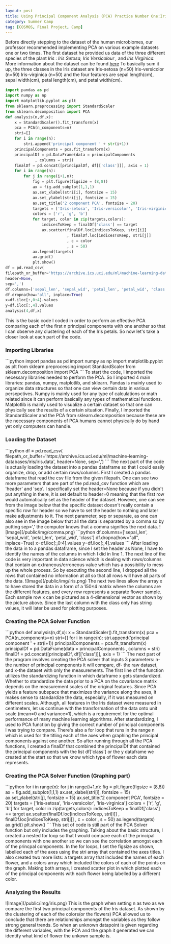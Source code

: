 ```yaml
---
layout: post
title: Using Principal Component Analysis (PCA) Practice Number One:Iris Dataset
category: Summer Camp
tag: [COSMOS, Final Project, Camp]
---
```

Before directly stepping to the dataset of the human microbiomes, our professor recommended implementing PCA on various example datasets one or two times. The first dataset he provided us data of the three different species of the plant <i>Iris</i> : <i>Iris Setosa, Iris Versicolour , </i>and <i>Iris Virginica.</i> More information about the dataset can be found [here](https://archive.ics.uci.edu/ml/datasets/Iris) To basically sum it up, the three classes in the Iris dataset are Iris-setosa (n=50) Iris-versicolor (n=50) Iris-virginica (n=50) and the four features are sepal length(cm), sepal width(cm), petal length(cm), and petal width(cm).
```python
import pandas as pd    
import numpy as np
import matplotlib.pyplot as plt
from sklearn.preprocessing import StandardScaler
from sklearn.decomposition import PCA
def analysis(n,df,x):
    x = StandardScaler().fit_transform(x)
    pca = PCA(n_components=n)
    stri=[]
    for i in range(n):
        stri.append('principal component ' + str(i+1))
    principalComponents = pca.fit_transform(x)
    principalDf = pd.DataFrame(data = principalComponents
             , columns = stri)
    finalDf = pd.concat([principalDf, df[['class']]], axis = 1)    
    for i in range(n):
        for j in range(i+1,n):
            fig = plt.figure(figsize = (8,8))
            ax = fig.add_subplot(1,1,1)
            ax.set_xlabel(stri[i], fontsize = 15)
            ax.set_ylabel(stri[j], fontsize = 15)
            ax.set_title('2 component PCA', fontsize = 20)
            targets = ['Iris-setosa', 'Iris-versicolor', 'Iris-virginica']
            colors = ['r', 'g', 'b']
            for target, color in zip(targets,colors):
                indicesToKeep = finalDf['class'] == target
                ax.scatter(finalDf.loc[indicesToKeep, stri[i]]
                           , finalDf.loc[indicesToKeep, stri[j]]
                           , c = color
                           , s = 50)
            ax.legend(targets)
            ax.grid()
            plt.show()
df = pd.read_csv(
filepath_or_buffer='https://archive.ics.uci.edu/ml/machine-learning-databases/iris/iris.data',
header=None,
sep=',')
df.columns=['sepal_len', 'sepal_wid', 'petal_len', 'petal_wid', 'class']
df.dropna(how="all", inplace=True)
x=df.iloc[:,0:4].values
y=df.iloc[:,4].values            
analysis(4,df,x)                             
```
This is the basic code I coded in order to perform an effective PCA comparing each of the first n principal components with one another so that I can observe any clustering of each of the Iris petals. So now let's take a closer look at each part of the code.
<h3> Importing Libraries </h3>
```python
import pandas as pd    
import numpy as np
import matplotlib.pyplot as plt
from sklearn.preprocessing import StandardScaler
from sklearn.decomposition import PCA
```
To start the code, I imported the necessary libraries needed to perform the PCA. So I imported 4 main libraries: pandas, numpy, matplotlib, and sklearn. Pandas is mainly used to organize data structures so that one can view certain data in various persepctives. Numpy is mainly used for any type of calculations or math related since it can perform basically any types of mathematical functions. Matplotlib is mainly used to visualize a certain dataset so that one can physically see the results of a certain situation. Finally, I imported the StandardScaler and the PCA from sklearn.decomposition because these are the necessary components of PCA humans cannot physically do by hand yet only computers can handle.
<h3> Loading the Dataset </h3>
```python
df = pd.read_csv(
filepath_or_buffer='https://archive.ics.uci.edu/ml/machine-learning-databases/iris/iris.data',
header=None, sep=',')
```
The next part of the code is actually loading the dataset into a pandas dataframe so that I could easily organize, drop, or add certain rows/columns. First I created a pandas dataframe that read the csv file from the given filepath. One can see two more parameters that are part of the pd.read_csv function which are 'header' and 'sep'. I specifically set the header=None because if you didn't put anything in there, it is set default to header=0 meaning that the first row would automatically set as the header of the dataset. However, one can see from the image below that the specific dataset doesn't really contain a specific row for header so we have to set the header to nothing and later make adjustments to it. The next parameter, sep or separate, as one can also see in the image below that all the data is separated by a comma so by putting sep=',' the computer knows that a comma signifies the next data.
![Image](/public/img/comma.png)
```python
df.columns=['sepal_len', 'sepal_wid', 'petal_len', 'petal_wid', 'class']
df.dropna(how="all", inplace=True)
x=df.iloc[:,0:4].values
y=df.iloc[:,4].values        
```
After loading the data in to a pandas dataframe, since I set the header as None, I have to identify the names of the columns in which I did in line 1. The next line of the code is very important in data science which is dealing with rows/columns that contain an extraneous/erroneous value which has a possibility to mess up the whole process. So by executing the second line, I dropped all the rows that contained no information at all so that all rows will have all parts of the data.
![Image](/public/img/iris.png)
The next two lines allow the array x to have stored the data in a form of a 150×4 matrix where the columns are the different features, and every row represents a separate flower sample. Each sample row x can be pictured as a 4-dimensional vector as shown by the picture above. Since the last column with the class only has string values, it will later be used for plotting purposes.
<h3> Creating the PCA Solver Function </h3>
```python
def analysis(n,df,x):
    x = StandardScaler().fit_transform(x)
    pca = PCA(n_components=n)
    stri=[]
    for i in range(n):
        stri.append('principal component ' + str(i+1))
    principalComponents = pca.fit_transform(x)
    principalDf = pd.DataFrame(data = principalComponents
             , columns = stri)
    finalDf = pd.concat([principalDf, df[['class']]], axis = 1)    
```
The next part of the program involves creating the PCA solver that inputs 3 parameters: n- the number of principal components it will compare, df- the raw dataset, and x-the dataset with only the measurements. The first line of the function utilizes the standardizing function in which dataframe x gets standardized. Whether to standardize the data prior to a PCA on the covariance matrix depends on the measurement scales of the original features. Since PCA yields a feature subspace that maximizes the variance along the axes, it makes sense to standardize the data, especially, if it was measured on different scales. Although, all features in the Iris dataset were measured in centimeters, let us continue with the transformation of the data onto unit scale (mean=0 and variance=1), which is a requirement for the optimal performance of many machine learning algorithms. After standardizing, I used to PCA function by giving the correct number of principal components I was trying to compare. There's also a for loop that runs in the range n which is used for the titling each of the axes when graphing the principal components against one another. So after running through all the PCA functions, I created a finalDf that combined the principalDf that contained the principal components with the list df['class'] or the y dataframe we created at the start so that we know which type of flower each data represents.
<h3> Creating the PCA Solver Function (Graphing part) </h3>
```python
for i in range(n):
    for j in range(i+1,n):
        fig = plt.figure(figsize = (8,8))
        ax = fig.add_subplot(1,1,1)
        ax.set_xlabel(stri[i], fontsize = 15)
        ax.set_ylabel(stri[j], fontsize = 15)
        ax.set_title('2 component PCA', fontsize = 20)
        targets = ['Iris-setosa', 'Iris-versicolor', 'Iris-virginica']
        colors = ['r', 'g', 'b']
        for target, color in zip(targets,colors):
            indicesToKeep = finalDf['class'] == target
            ax.scatter(finalDf.loc[indicesToKeep, stri[i]]
                       , finalDf.loc[indicesToKeep, stri[j]]
                       , c = color
                       , s = 50)
        ax.legend(targets)
        ax.grid()
        plt.show()
```
This set of code is still part of the PCA Solver function but only includes the graphing. Talking about the basic structure, I created a nested for loop so that I would compare each of the principal components with one another so we can see the correlation amongst each of the princpal components. In the for loops, I set the figsize as shown, labelled each of the axes using the stri array that contained the axes titles. I also created two more lists: a targets array that included the names of each flower, and a colors array which included the colors of each of the points on the graph. Making both arrays, I created scatter plot in which plotted each of the principal components with each flower being labelled by a different color.
<h3> Analyzing the Results </h3>
![Image](/public/img/iris.png)
This is the graph when setting n as two as we compare the first two principal components of the Iris dataset. As shown by the clustering of each of the colors(or the flowers) PCA allowed us to conclude that there are relationships amongst the variables as they follow strong general trends. So when an unknown datapoint is given regarding the different variables, with the PCA and the graph it generated we can identify what kind of flower the unkown sample is. 
